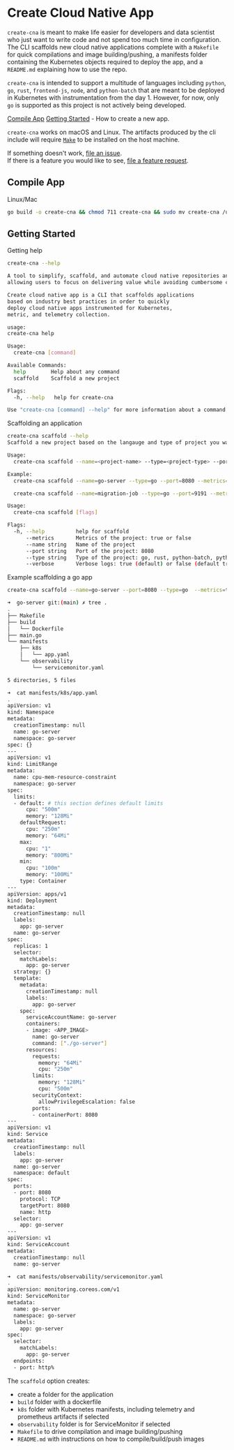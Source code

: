 # Create Cloud Native App
`create-cna` is meant to make life easier for developers and data scientist who just want to write code and not spend too much time in configuration. The CLI scaffolds new cloud native applications complete with a `Makefile` for quick compilations and image building/pushing, a manifests folder containing the Kubernetes objects required to deploy the app, and a `README.md` explaining how to use the repo.

`create-cna` is intended to support a multitude of languages including `python`, `go`, `rust`, `frontend-js`, `node`, and `python-batch` that are meant to be deployed in Kubernetes with instrumentation from the day 1. However, for now, only `go` is supported as this project is not actively being developed.

[Compile App](#compile-app)
[Getting Started](#getting-started) - How to create a new app.  

`create-cna` works on macOS and Linux. The artifacts produced by the cli include will require [`Make`](https://www.gnu.org/software/make/) to be installed on the host machine. 

If something doesn't work, [file an issue](https://github.com/cmwylie19/create-ddis-app/issues/new?assignees=&labels=&template=bug_report.md&title=).  
If there is a feature you would like to see, [file a feature request](https://github.com/cmwylie19/create-ddis-app/issues/new?assignees=&labels=&template=feature_request.md&title=).

## Compile App

Linux/Mac    

```bash
go build -o create-cna && chmod 711 create-cna && sudo mv create-cna /usr/local/bin
```
## Getting Started

Getting help

```bash
create-cna --help

A tool to simplify, scaffold, and automate cloud native repositories and applications
allowing users to focus on delivering value while avoiding cumbersome config.

Create cloud native app is a CLI that scaffolds applications
based on industry best practices in order to quickly
deploy cloud native apps instrumented for Kubernetes, 
metric, and telemetry collection.

usage:
create-cna help

Usage:
  create-cna [command]

Available Commands:
  help        Help about any command
  scaffold    Scaffold a new project

Flags:
  -h, --help   help for create-cna

Use "create-cna [command] --help" for more information about a command.
```

Scaffolding an application

```bash
create-cna scaffold --help
Scaffold a new project based on the langauge and type of project you want to create.

Usage:
  create-cna scaffold --name=<project-name> --type=<project-type> --port=<port> --metrics=<metrics>

Example:
  create-cna scaffold --name=go-server --type=go --port=8080 --metrics=true

  create-cna scaffold --name=migration-job --type=go --port=9191 --metrics=false --verbose=false

Usage:
  create-cna scaffold [flags]

Flags:
  -h, --help          help for scaffold
      --metrics       Metrics of the project: true or false
      --name string   Name of the project
      --port string   Port of the project: 8080
      --type string   Type of the project: go, rust, python-batch, python, frontend
      --verbose       Verbose logs: true (default) or false (default true)
```

Example scaffolding a go app  

```bash
create-cna scaffold --name=go-server --port=8080 --type=go  --metrics=true --verbose=true

➜  go-server git:(main) ✗ tree .
.
├── Makefile
├── build
│   └── Dockerfile
├── main.go
└── manifests
    ├── k8s
    │   └── app.yaml
    └── observability
        └── servicemonitor.yaml

5 directories, 5 files

➜  cat manifests/k8s/app.yaml  
.
apiVersion: v1
kind: Namespace
metadata:
  creationTimestamp: null
  name: go-server
  namespace: go-server
spec: {}
---
apiVersion: v1
kind: LimitRange
metadata:
  name: cpu-mem-resource-constraint
  namespace: go-server
spec:
  limits:
  - default: # this section defines default limits
      cpu: "500m"
      memory: "128Mi"
    defaultRequest: 
      cpu: "250m"
      memory: "64Mi"
    max: 
      cpu: "1"
      memory: "800Mi"
    min:
      cpu: "100m"
      memory: "100Mi"
    type: Container
---
apiVersion: apps/v1
kind: Deployment
metadata:
  creationTimestamp: null
  labels:
    app: go-server
  name: go-server
spec:
  replicas: 1
  selector:
    matchLabels:
      app: go-server
  strategy: {}
  template:
    metadata:
      creationTimestamp: null
      labels:
        app: go-server
    spec:
      serviceAccountName: go-server
      containers:
      - image: <APP_IMAGE>
        name: go-server
        command: ["./go-server"]
      resources:
        requests:
          memory: "64Mi"
          cpu: "250m"
        limits:
          memory: "128Mi"
          cpu: "500m"
        securityContext:
          allowPrivilegeEscalation: false
        ports:
        - containerPort: 8080
---
apiVersion: v1
kind: Service
metadata:
  creationTimestamp: null
  labels:
    app: go-server
  name: go-server
  namespace: default
spec:
  ports:
  - port: 8080
    protocol: TCP
    targetPort: 8080
    name: http
  selector:
    app: go-server
---
apiVersion: v1
kind: ServiceAccount
metadata:
  creationTimestamp: null
  name: go-server

➜  cat manifests/observability/servicemonitor.yaml 
.
apiVersion: monitoring.coreos.com/v1
kind: ServiceMonitor
metadata:
  name: go-server
  namespace: go-server
  labels:
    app: go-server
spec:
  selector:
    matchLabels:
      app: go-server
  endpoints:
  - port: http% 
```

The `scaffold` option creates:
- create a folder for the application
- `build` folder with a dockerfile
- `k8s` folder with Kubernetes manifests, including telemetry and prometheus artifacts if selected
- `observability` folder is for ServiceMonitor if selected
- `Makefile` to drive compilation and image building/pushing
- `README.md` with instructions on how to compile/build/push images

